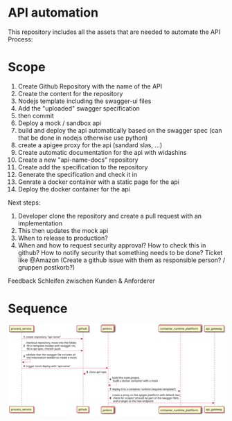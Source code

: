 # API automation

This repository includes all the assets that are needed to automate the API Process: 

# Scope

1. Create Github Repository with the name of the API 
2. Create the content for the repository
  1. Nodejs template including the swagger-ui files
  2. Add the "uploaded" swagger specification
  3. then commit
3. Deploy a mock / sandbox api
  1. build and deploy the api automatically based on the swagger spec (can that be done in nodejs otherwise use python) 
  2. create a apigee proxy for the api (sandard slas, ...)
4. Create automatic documentation for the api with widashins
  1. Create a new "api-name-docs" repository
  2. Create add the specification to the repository
  3. Generate the specification and check it in
  4. Genrate a docker container with a static page for the api
  5. Deploy the docker container for the api


Next steps:
1. Developer clone the repository and create a pull request with an implementation
2. This then updates the mock api
3. When to release to production?
4. When and how to request security approval? How to check this in github? How to notify security that something needs to be done? Ticket like @Amazon (Create a github issue with them as responsible person? / gruppen postkorb?)


Feedback Schleifen zwischen Kunden & Anforderer

# Sequence

![Alt text](./assets/sequence.svg)


